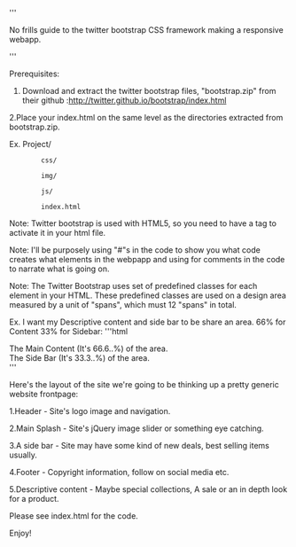'''

No frills guide to the twitter bootstrap CSS framework making a responsive webapp.

'''

Prerequisites:
1. Download and extract the twitter bootstrap files,
"bootstrap.zip" from their github :http://twitter.github.io/bootstrap/index.html

2.Place your index.html on the same level as the directories 
extracted from bootstrap.zip.

Ex. 
    Project/

			css/
			
			img/
			
			js/
			
			index.html

Note: Twitter bootstrap is used with HTML5, so you need to have a <!DOCTYPE html> 
tag to activate it in your html file.

Note: I'll be purposely using "#"s in the code to show you what code creates what 
elements in the webpapp and using <!-- --> for comments in the code to narrate what is going on.

Note:
The Twitter Bootstrap uses set of predefined classes for each element in your HTML.
These predefined classes are used on a design area measured by a unit of "spans",
which must 12 "spans" in total.

Ex. I want my Descriptive content and side bar to be share an area. 66% for Content 33% for Sidebar:
'''html
<div class="container">
   <div class="row-fluid">
        <div class="span8">
		     The Main Content (It's 66.6..%) of the area.
        </div>
        <div class="span4">
		      The Side Bar (It's 33.3..%) of the area.
        </div>
    </div>
 </div> 
'''

 Here's the layout of the site we're going to be thinking up a pretty generic website frontpage:
 
1.Header - Site's logo image and navigation.

2.Main Splash - Site's jQuery image slider or something eye catching.

3.A side bar - Site may have some kind of new deals, best selling items usually.

4.Footer - Copyright information, follow on social media etc.

5.Descriptive content - Maybe special collections, A sale or an in depth look for a product.

Please see index.html for the code. 

Enjoy!